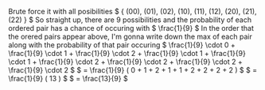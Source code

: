 Brute force it with all posibilities
$ { (00), (01), (02), (10), (11), (12), (20), (21), (22) } $
So straight up, there are 9 possibilities and the probability of each ordered pair has a chance of occuring with $ \frac{1}{9} $
In the order that the orered pairs appear above, I'm gonna write down the max of each pair along with the probability of that pair occuring
$ \frac{1}{9} \cdot 0 + \frac{1}{9} \cdot 1 + \frac{1}{9} \cdot 2 + \frac{1}{9} \cdot 1 + \frac{1}{9} \cdot 1 + \frac{1}{9} \cdot 2 + \frac{1}{9} \cdot 2 + \frac{1}{9} \cdot 2 + \frac{1}{9} \cdot 2 $
$ = \frac{1}{9} ( 0 + 1 + 2 + 1 + 1 + 2 + 2 + 2 + 2 ) $
$ = \frac{1}{9} ( 13 ) $
$ = \frac{13}{9} $
